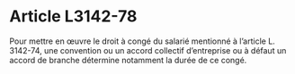 # Article L3142-78

Pour mettre en œuvre le droit à congé du salarié mentionné à l’article L. 3142-74, une convention ou un accord collectif d’entreprise ou à défaut un accord de branche détermine notamment la durée de ce congé.
